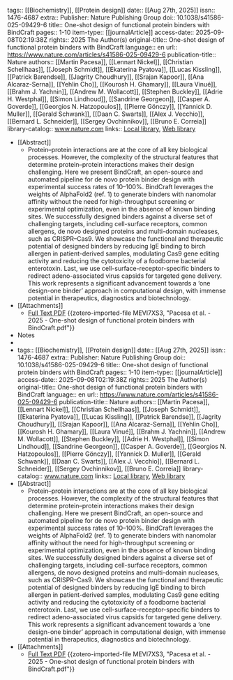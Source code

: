 tags:: [[Biochemistry]], [[Protein design]]
date:: [[Aug 27th, 2025]]
issn:: 1476-4687
extra:: Publisher: Nature Publishing Group
doi:: 10.1038/s41586-025-09429-6
title:: One-shot design of functional protein binders with BindCraft
pages:: 1-10
item-type:: [[journalArticle]]
access-date:: 2025-09-08T02:19:38Z
rights:: 2025 The Author(s)
original-title:: One-shot design of functional protein binders with BindCraft
language:: en
url:: https://www.nature.com/articles/s41586-025-09429-6
publication-title:: Nature
authors:: [[Martin Pacesa]], [[Lennart Nickel]], [[Christian Schellhaas]], [[Joseph Schmidt]], [[Ekaterina Pyatova]], [[Lucas Kissling]], [[Patrick Barendse]], [[Jagrity Choudhury]], [[Srajan Kapoor]], [[Ana Alcaraz-Serna]], [[Yehlin Cho]], [[Kourosh H. Ghamary]], [[Laura Vinué]], [[Brahm J. Yachnin]], [[Andrew M. Wollacott]], [[Stephen Buckley]], [[Adrie H. Westphal]], [[Simon Lindhoud]], [[Sandrine Georgeon]], [[Casper A. Goverde]], [[Georgios N. Hatzopoulos]], [[Pierre Gönczy]], [[Yannick D. Muller]], [[Gerald Schwank]], [[Daan C. Swarts]], [[Alex J. Vecchio]], [[Bernard L. Schneider]], [[Sergey Ovchinnikov]], [[Bruno E. Correia]]
library-catalog:: www.nature.com
links:: [Local library](zotero://select/library/items/IAJBVQA4), [Web library](https://www.zotero.org/users/6106196/items/IAJBVQA4)

- [[Abstract]]
	- Protein–protein interactions are at the core of all key biological processes. However, the complexity of the structural features that determine protein–protein interactions makes their design challenging. Here we present BindCraft, an open-source and automated pipeline for de novo protein binder design with experimental success rates of 10–100%. BindCraft leverages the weights of AlphaFold2 (ref. 1) to generate binders with nanomolar affinity without the need for high-throughput screening or experimental optimization, even in the absence of known binding sites. We successfully designed binders against a diverse set of challenging targets, including cell-surface receptors, common allergens, de novo designed proteins and multi-domain nucleases, such as CRISPR–Cas9. We showcase the functional and therapeutic potential of designed binders by reducing IgE binding to birch allergen in patient-derived samples, modulating Cas9 gene editing activity and reducing the cytotoxicity of a foodborne bacterial enterotoxin. Last, we use cell-surface-receptor-specific binders to redirect adeno-associated virus capsids for targeted gene delivery. This work represents a significant advancement towards a ‘one design-one binder’ approach in computational design, with immense potential in therapeutics, diagnostics and biotechnology.
- [[Attachments]]
	- [Full Text PDF](https://www.nature.com/articles/s41586-025-09429-6.pdf) {{zotero-imported-file MEVI7XS3, "Pacesa et al. - 2025 - One-shot design of functional protein binders with BindCraft.pdf"}}
- Notes
-
- tags:: [[Biochemistry]], [[Protein design]]
  date:: [[Aug 27th, 2025]]
  issn:: 1476-4687
  extra:: Publisher: Nature Publishing Group
  doi:: 10.1038/s41586-025-09429-6
  title:: One-shot design of functional protein binders with BindCraft
  pages:: 1-10
  item-type:: [[journalArticle]]
  access-date:: 2025-09-08T02:19:38Z
  rights:: 2025 The Author(s)
  original-title:: One-shot design of functional protein binders with BindCraft
  language:: en
  url:: https://www.nature.com/articles/s41586-025-09429-6
  publication-title:: Nature
  authors:: [[Martin Pacesa]], [[Lennart Nickel]], [[Christian Schellhaas]], [[Joseph Schmidt]], [[Ekaterina Pyatova]], [[Lucas Kissling]], [[Patrick Barendse]], [[Jagrity Choudhury]], [[Srajan Kapoor]], [[Ana Alcaraz-Serna]], [[Yehlin Cho]], [[Kourosh H. Ghamary]], [[Laura Vinué]], [[Brahm J. Yachnin]], [[Andrew M. Wollacott]], [[Stephen Buckley]], [[Adrie H. Westphal]], [[Simon Lindhoud]], [[Sandrine Georgeon]], [[Casper A. Goverde]], [[Georgios N. Hatzopoulos]], [[Pierre Gönczy]], [[Yannick D. Muller]], [[Gerald Schwank]], [[Daan C. Swarts]], [[Alex J. Vecchio]], [[Bernard L. Schneider]], [[Sergey Ovchinnikov]], [[Bruno E. Correia]]
  library-catalog:: www.nature.com
  links:: [Local library](zotero://select/library/items/IAJBVQA4), [Web library](https://www.zotero.org/users/6106196/items/IAJBVQA4)
- [[Abstract]]
	- Protein–protein interactions are at the core of all key biological processes. However, the complexity of the structural features that determine protein–protein interactions makes their design challenging. Here we present BindCraft, an open-source and automated pipeline for de novo protein binder design with experimental success rates of 10–100%. BindCraft leverages the weights of AlphaFold2 (ref. 1) to generate binders with nanomolar affinity without the need for high-throughput screening or experimental optimization, even in the absence of known binding sites. We successfully designed binders against a diverse set of challenging targets, including cell-surface receptors, common allergens, de novo designed proteins and multi-domain nucleases, such as CRISPR–Cas9. We showcase the functional and therapeutic potential of designed binders by reducing IgE binding to birch allergen in patient-derived samples, modulating Cas9 gene editing activity and reducing the cytotoxicity of a foodborne bacterial enterotoxin. Last, we use cell-surface-receptor-specific binders to redirect adeno-associated virus capsids for targeted gene delivery. This work represents a significant advancement towards a ‘one design-one binder’ approach in computational design, with immense potential in therapeutics, diagnostics and biotechnology.
- [[Attachments]]
	- [Full Text PDF](https://www.nature.com/articles/s41586-025-09429-6.pdf) {{zotero-imported-file MEVI7XS3, "Pacesa et al. - 2025 - One-shot design of functional protein binders with BindCraft.pdf"}}